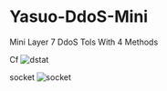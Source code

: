 # Yasuo-DdoS-Mini
Mini Layer 7 DdoS Tols With 4 Methods

Cf
![dstat](https://github.com/ThPYasuo/Yasuo-DdoS-Mini/assets/140517921/5d1679e9-ae3a-4238-93fa-47568a7645a2)

socket
![socket](https://github.com/ThPYasuo/Yasuo-DdoS-Mini/assets/140517921/97046cf0-a3ec-4b83-a9f4-f20f8a7aacaf)
